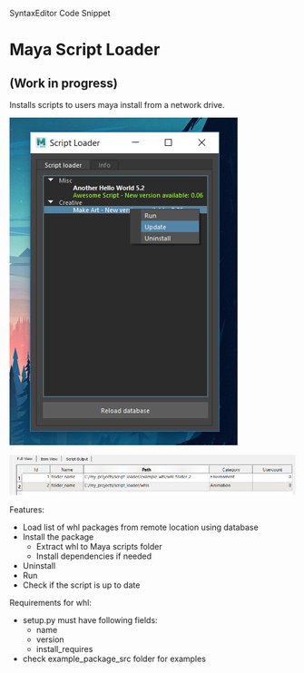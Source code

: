 
SyntaxEditor Code Snippet

# Maya Script Loader
## (Work in progress)
Installs scripts to users maya install from a network drive.

![enter image description here](https://raw.githubusercontent.com/pikamau5/maya_script_loader/master/screenshot.png)

![enter image description here](https://raw.githubusercontent.com/pikamau5/maya_script_loader/master/Capture.PNG)



Features:

* Load list of whl packages from remote location using database
* Install the package
	* Extract whl to Maya scripts folder
	* Install dependencies if needed
* Uninstall
* Run
* Check if the script is up to date

Requirements for whl:
* setup.py must have following fields:
	* name
	* version
	* install_requires
* check example_package_src folder for examples
